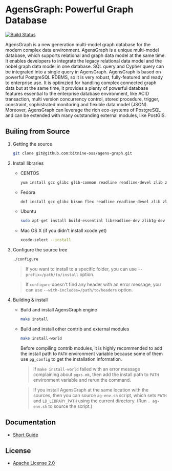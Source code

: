 AgensGraph: Powerful Graph Database
====================================

[![Build Status](https://travis-ci.org/bitnine-oss/agens-graph.svg?branch=master)](https://travis-ci.org/bitnine-oss/agens-graph)

AgensGraph is a new generation multi-model graph database for the modern complex data environment. AgensGraph is a unique multi-model database, which supports relational and graph data model at the same time. It enables developers to integrate the legacy relational data model and the nobel graph data model in one database. SQL query and Cypher query can be integrated into a single query in AgensGraph. AgensGraph is based on powerful PostgreSQL RDBMS, so it is very robust, fully-featured and ready to enterprise use. It is optimzied for handling complex connected graph data but at the same time, it provides a plenty of powerful database features essential to the enterprise database environment, like ACID transaction, multi version concurrency control, stored procedure, trigger, constraint, sophistrated monitoring and flexible data model (JSON). Moreover, AgensGraph can leverage the rich eco-systems of PostgreSQL and can be extended with many outstanding external modules, like PostGIS.

Builing from Source
-------------------
1. Getting the source
    ```sh
    git clone git@github.com:bitnine-oss/agens-graph.git
    ```

2. Install libraries
    * CENTOS
        ```sh
        yum install gcc glibc glib-common readline readline-devel zlib zlib-devel
        ```
    * Fedora
        ```sh
        dnf install gcc glibc bison flex readline readline-devel zlib zlib-devel
        ```
    * Ubuntu
        ```sh
        sudo apt-get install build-essential libreadline-dev zlib1g-dev flex bison
        ```
    * Mac OS X (if you didn't install xcode yet)
        ```bash
        xcode-select --install
        ```

3. Configure the source tree
    ```sh
    ./configure
    ```
    > If you want to install to a specific folder, you can use `--prefix=/path/to/install` option.

    > If `configure` doesn't find any header with an error message, you can use `--with-includes=/path/to/headers` option.

4. Building & install
    * Build and install AgensGraph engine
        ```sh
        make install
        ```
    * Build and install other contrib and external modules
        ```sh
        make install-world
        ```
        Before compiling contrib modules, it is highly recommended to add the install path to `PATH` environment variable because some of them use `pg_config` to get the installation information.
        > If `make install-world` failed with an error message complaining about `pgxs.mk`, then add the install path to `PATH` environment variable and rerun the command.

        > If you install AgensGraph at the same location with the sources, then you can source `ag-env.sh` script, which sets `PATH` and `LD_LIBRARY_PATH` using the current directory. (Run `. ag-env.sh` to source the script.)

Documentation
-------------
* [Short Guide](http://bitnine.net/support/documents_backup/quick-start-guide-html)

License
-------
* [Apache License 2.0](http://www.apache.org/license/LICENSE-2.0.html)
